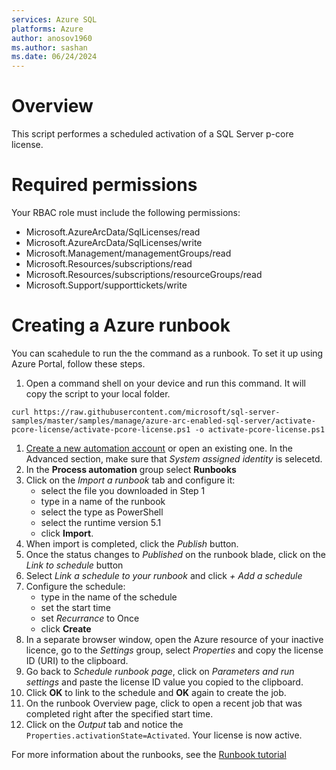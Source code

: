 ```yaml
---
services: Azure SQL
platforms: Azure
author: anosov1960
ms.author: sashan
ms.date: 06/24/2024
---
```


# Overview

This script performes a scheduled activation of a SQL Server p-core license.

# Required permissions

Your RBAC role must include the following permissions:

- Microsoft.AzureArcData/SqlLicenses/read
- Microsoft.AzureArcData/SqlLicenses/write
- Microsoft.Management/managementGroups/read
- Microsoft.Resources/subscriptions/read
- Microsoft.Resources/subscriptions/resourceGroups/read
- Microsoft.Support/supporttickets/write

# Creating a Azure runbook

You can scahedule to run the the command as a runbook. To set it up using Azure Portal, follow these steps.

1. Open a command shell on your device and run this command. It will copy the script to your local folder.
```console
curl https://raw.githubusercontent.com/microsoft/sql-server-samples/master/samples/manage/azure-arc-enabled-sql-server/activate-pcore-license/activate-pcore-license.ps1 -o activate-pcore-license.ps1
```
1. [Create a new automation account](https://ms.portal.azure.com/#create/Microsoft.AutomationAccount)  or open an existing one. In the Advanced section, make sure that *System assigned identity* is selecetd.
1. In the **Process automation** group select **Runbooks**
1. Click on the *Import a runbook* tab and configure it:
    * select the file you downloaded in Step 1  
    * type in a name of the runbook
    * select the type as PowerShell 
    * select the runtime version 5.1 
    * click **Import**.
1. When import is completed, click the *Publish* button.
1. Once the status changes to *Published* on the runbook blade, click on the *Link to schedule* button 
1. Select *Link a schedule to your runbook* and click *+ Add a schedule*  
1. Configure the schedule: 
    * type in the name of the schedule
    * set the start time
    * set *Recurrance* to Once
    * click **Create**
1. In a separate browser window, open the Azure resource of your inactive licence, go to the *Settings* group, select *Properties* and copy the license ID (URI) to the clipboard.
1. Go back to *Schedule runbook page*, click on *Parameters and run settings* and paste the license ID value you copied to the clipboard.
1. Click **OK** to link to the schedule and **OK** again to create the job.
1. On the runbook Overview page, click to open a recent job that was completed right after the specified start time.
1. Click on the *Output* tab and notice the `Properties.activationState=Activated`. Your license is now active.

For more information about the runbooks, see the [Runbook tutorial](https://docs.microsoft.com/en-us/azure/automation/learn/automation-tutorial-runbook-textual-powershell)
